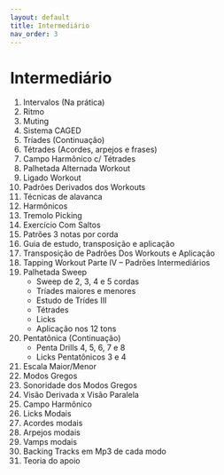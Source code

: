 ```yaml
---
layout: default
title: Intermediário
nav_order: 3
---
```


# Intermediário

1. Intervalos (Na prática)
1. Ritmo
1. Muting
1. Sistema CAGED
1. Tríades (Continuação)
1. Tétrades (Acordes, arpejos e frases)
1. Campo Harmônico c/ Tétrades
1. Palhetada Alternada Workout
1. Ligado Workout
1. Padrões Derivados dos Workouts
1. Técnicas de alavanca
1. Harmônicos
1. Tremolo Picking
1. Exercício Com Saltos
1. Patrões 3 notas por corda
1. Guia de estudo, transposição e aplicação
1. Transposição de Padrões Dos Workouts e Aplicação
1. Tapping Workout Parte IV – Padrões Intermediários
1. Palhetada Sweep
    - Sweep de 2, 3, 4 e 5 cordas
    - Tríades maiores e menores
    - Estudo de Trídes III
    - Tétrades
    - Licks
    - Aplicação nos 12 tons
1. Pentatônica (Continuação)
    - Penta Drills 4, 5, 6, 7 e 8
    - Licks Pentatônicos 3 e 4
1. Escala Maior/Menor
1. Modos Gregos
1. Sonoridade dos Modos Gregos
1. Visão Derivada x Visão Paralela
1. Campo Harmônico
1. Licks Modais
1. Acordes modais
1. Arpejos modais
1. Vamps modais
1. Backing Tracks em Mp3 de cada modo
1. Teoria do apoio